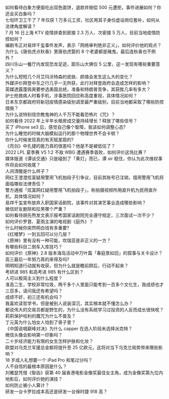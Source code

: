 如何看待白象方便面吃出双色面饼，退款并赔偿 500 元遭拒，事件进展如何？你还会买白象吗？  
七旬环卫工干了 7 年仅获 1 万多元工资，社区用其子身份虚设岗位套补，如何从法律角度解读？  
7 月 16 日上海 KTV 疫情排查到密接 2.3 万人、次密接 5 万人，目前当地疫情防控如何？  
编剧韦正对易烊千玺事件发声，表示「网络审判绝非正义」，如何评价他的观点？  
为什么《唐伯虎点秋香》里唐伯虎娶的 8 个老婆都是赌鬼，最后连秋香也不例外？  
四川乐山一餐厅内发现恐龙足迹，距乐山大佛仅 5 公里，这一发现有哪些重要意义？  
为什么短短几个月艾玛沃特森的皮肤、颜值会发生这么大的变化？  
外媒评价拜登中东之行几乎一无所获，此行对拜登政府会造成怎样的影响？  
英媒透露蓬佩奥要参选美国总统，准备和特朗普竞争，其获胜几率有多大？  
护士抢救病人时看手机，涉事医院回应称高度重视，具体情况如何？  
日本东京都政府将新冠疫情感染级别调至最严重级别，目前当地都采取了哪些防控措施？  
为什么说特别信宗教鬼神的人千万不能看恐怖片《咒》？  
如何看待 2022 年上半年长租房成交量持续增长？释放了哪些信号？  
买了 iPhone se3 后，感觉自己像个智障，我该如何调整心态?  
为什么睡觉的时候大脑模拟运行的那个物理世界不会卡顿？  
你什么时候发现真的有天赋差距的?  
《亮剑》中孔捷的能力真的很差吗？他是不是被低估了？  
2022 LPL 夏季赛 V5 1:2 不敌 WBG 遭遇赛季首败，如何评价这场比赛？  
媒体报道《谭谈交通》只是碰到了「黄灯」而已，谭 sir 稳住，你认为此次维权事件将会如何收尾？  
人间清醒是什么样子？  
网红王澄澄炫富疑用警用飞机拍段子引争议，目前其账号已注销，擅用警用飞机将面临哪些法律责任？  
警方通报「炫富网红疑用警用飞机拍段子」，称拍摄视频所用直升机为民用直升机，具体情况如何？  
易烊千玺宣布放弃入职国家话剧院，该事件对其演艺事业造成哪些影响？  
微信好友删除和拉黑哪个严重？  
如何看待胡先煦发文表示报考国家话剧院完全遵守规定，三次面试一次不少？  
如何评价罗晋、夏雨主演的电视剧《庭外》？  
什么时候你突然明白钱有多重要?  
《红楼梦》一到五回可以分几层？  
《原神》里有没有一种可能，坎瑞亚是非正义的一方？  
有哪些科目二倒车入库技巧？  
如何评价《原神》2.8 版本海岛活动中万叶篇「春庭景如旧」的叙事与关卡设计？  
高三最后一年努力真的来得及吗?  
明明知道行动就有收获，但为什么就是瞻前顾后，行动不起来？  
考研进 985 和高考进 985 有什么区别？  
人可以极简主义到什么程度？  
准高二生，学校非常垃圾，两千多个人里面只能考到一百多个文化生，我成绩也才三百多，请问我还有希望吗？  
成绩不好，初三还有机会吗？  
我喜欢读哲学书，但是被别人说装深沉，其实根本就不懂怎么办？  
都说伟大的交易员都是野生的，为什么没有系统学习过投资的人反而成长很快呢？  
莉莉保护哈利的魔咒为什么不普及？  
丁元英为什么怕女人怕到了骨子里？  
《中国说唱巅峰对决》为什么 capper 在选人阶段未选择派克特？  
微信头像会影响第一印象吗？  
二十岁经济能力有限的女生怎样护肤和化妆？  
欧盟对乌克兰军援总金额将提升至 25 亿欧元，这将对当下乌克兰局势带来哪些影响？  
18 岁成人礼想要一个 iPad Pro 和笔过分吗？  
人不自信的最根本原因是什么？  
刘雅瑟凭借《智齿》获第 40 届香港电影金像奖最佳女主角，成为金像奖第九位内地影后，如何评价她的演技？  
如何防止被小人算计？  
研发一台卡罗拉成本高还是研发一台保时捷 918 高？  
